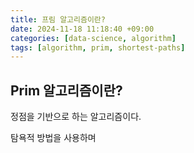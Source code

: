 ```yaml
---
title: 프림 알고리즘이란?
date: 2024-11-18 11:18:40 +09:00
categories: [data-science, algorithm]
tags: [algorithm, prim, shortest-paths]
---
```


## Prim 알고리즘이란?
정점을 기반으로 하는 알고리즘이다.

탐욕적 방법을 사용하며
